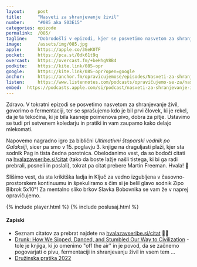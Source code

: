 ```yaml
---
layout: 	post
title:  	"Nasveti za shranjevanje živil"
number: 	"#085 aka S03E15"
categories:	epizode
permalink:	/085/
tagline: 	"Dobrodošli v epizodi, kjer se posvetimo nasvetom za shranjevanje živil. Ne pozabimo tudi na ustno izročilo in sodnika Paga."
image:		/assets/img/085.jpg
apple:		https://apple.co/3GeK0TF
pocket:		https://pca.st/0dk61t9q
overcast:	https://overcast.fm/+beHhgV8B4
podkite:	https://kite.link/085-opr
google:		https://kite.link/085-opr?open=google
anchor:		https://anchor.fm/opravicujemose/episodes/Nasveti-za-shranjevanje-ivil-e1cnpdt
listen:		https://www.listennotes.com/podcasts/opravičujemo-se-za/nasveti-za-shranjevanje-živil-HEdWU5AwSTO/embed/
embed:	https://podcasts.apple.com/si/podcast/nasveti-za-shranjevanje-ivil/id1514750013?i=1000547381127
---
```


Zdravo. V tokratni epizodi se posvetimo nasvetom za shranjevanje živil, govorimo o fermentaciji, ter se sprašujemo kdo je bil prvi človek, ki je rekel, da je ta tekočina, ki je bila kasneje poimenova pivo, dobra za pitje. Ustavimo se tudi pri setvenem koledarju in pratiki in vam zaupamo kako delajo mlekomati. 

Napovemo nagradno igro za biblični _Ultimativni štoparski vodnik po Galaksiji_, sicer pa smo v 15. poglavju 3. knjige na draguljasti plaži, kjer sta sodnik Pag in tista čedna porotnica. Obelodanimo vest, da so bodoči citati na [hvalazavseribe.si/citat](https://hvalazavseribe.si/citat/) (tako da boste lažje našli tistega, ki bi ga radi prebrali, posneli in poslali), tokrat pa citat prebere Martin Freeman. Hvala! 🙏

Slišimo vest, da sta krikitška ladja in Ključ za vedno izgubljena v časovno-prostorskem kontinuumu in špekuliramo s čim si je belil glavo sodnik Zipo Bibrok 5x10⁸! Za mentalno sliko brkov Slavka Bobovnika se vam že v naprej opravičujemo. 

{% include player.html %}
{% include poslusaj.html %}

<!--break-->

#### Zapiski

- Seznam citatov za prebrat najdete na [hvalazavseribe.si/citat](https://hvalazavseribe.si/citat/) 🙏🐬
- [Drunk: How We Sipped, Danced, and Stumbled Our Way to Civilization](https://www.goodreads.com/book/show/55643282-drunk) - tole je knjiga, ki jo omenimo "off the air" in je povod, da se začnemo pogovarjati o pivu, fermentaciji in shranjevanju živil in vsem tem ...
- [Družinska pratika 2022](https://www.mohorjeva.org/izdelek/druzinska-pratika-2022/)